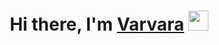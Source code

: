 <h1 align="center">Hi there, I'm <a href="https://daniilshat.ru/" target="_blank">Varvara</a> 
<img src="https://github.com/blackcater/blackcater/raw/main/images/Hi.gif" height="32"/></h1>

<!--
**SweetDream66/SweetDream66** is a ✨ _special_ ✨ repository because its `README.md` (this file) appears on your GitHub profile.

Here are some ideas to get you started:
- 🔭 I’m currently working on new progect
- 🌱 I’m currently learning in GeekBrains
- 💬 Ask me about weather
- 📫 How to reach me: Telegram:SweetDream/ Instagram: sweetdream18
I want to visit all countries of the world. With the help of learning a new profession, I plan to move to live in my own apartment in my hometown of St. Petersburg
